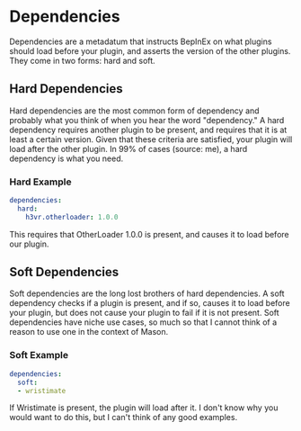 # Dependencies

Dependencies are a metadatum that instructs BepInEx on what plugins should load before your plugin, and asserts the version of the other plugins.  
They come in two forms: hard and soft.

## Hard Dependencies

Hard dependencies are the most common form of dependency and probably what you think of when you hear the word "dependency." A hard dependency requires another plugin to be present, and requires that it is at least a certain version. Given that these criteria are satisfied, your plugin will load after the other plugin. In 99% of cases (source: me), a hard dependency is what you need.

### Hard Example

```yaml
dependencies:
  hard:
    h3vr.otherloader: 1.0.0
```

This requires that OtherLoader 1.0.0 is present, and causes it to load before our plugin.

## Soft Dependencies

Soft dependencies are the long lost brothers of hard dependencies. A soft dependency checks if a plugin is present, and if so, causes it to load before your plugin, but does not cause your plugin to fail if it is not present. Soft dependencies have niche use cases, so much so that I cannot think of a reason to use one in the context of Mason.

### Soft Example

```yaml
dependencies:
  soft:
  - wristimate
```

If Wristimate is present, the plugin will load after it. I don't know why you would want to do this, but I can't think of any good examples.
